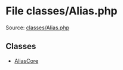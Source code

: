 File classes/Alias.php
=========

Source: [classes/Alias.php](https://github.com/PrestaShop/PrestaShop/blob/1.6.0.1/classes/Alias.php)


Classes
-------

* [AliasCore](class.AliasCore.md)

